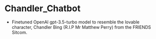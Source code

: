 # Chandler_Chatbot

- Finetuned OpenAI gpt-3.5-turbo model to resemble the lovable character, Chandler Bing (R.I.P Mr Matthew Perry) from the FRIENDS Sitcom. 
